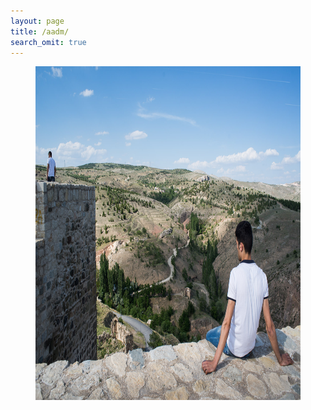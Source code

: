 ```yaml
---
layout: page
title: /aadm/ 
search_omit: true
---
```



<figure>
    <img src="/images/20140530_AA19581.jpg" width="800" height="534">
    <!-- <figcaption>landscapes that I see at the wrong time of the day</figcaption> -->
</figure>

<!-- <center>
    <img src="/images/20140528_AA19350.jpg" width="800" height="534">
    <figcaption>people and where they live</figcaption>
</center> -->

<!--
<center>
    <img src="/images/20150620_AA33254.jpg" width="800" height="534">
    <figcaption>my family because nothing else really matters.</figcaption>
</center>
 -->

<!--
## recent posts from the blog

<ul class="post-list">
{% for post in site.posts limit:10 %}
  <li><article><a href="{{ site.url }}{{ post.url }}">{{ post.title }} <span class="entry-date"><time datetime="{{ post.date | date_to_xmlschema }}">{{ post.date | date: "%B %d, %Y" }}</time></span></a></article></li>
{% endfor %}
</ul> -->

<!--
_For older stuff check out my [blog page](blog.html) where all my posts are in chronological order or the [tags page](tags.html) for something loosely ordered according to subject._ -->
